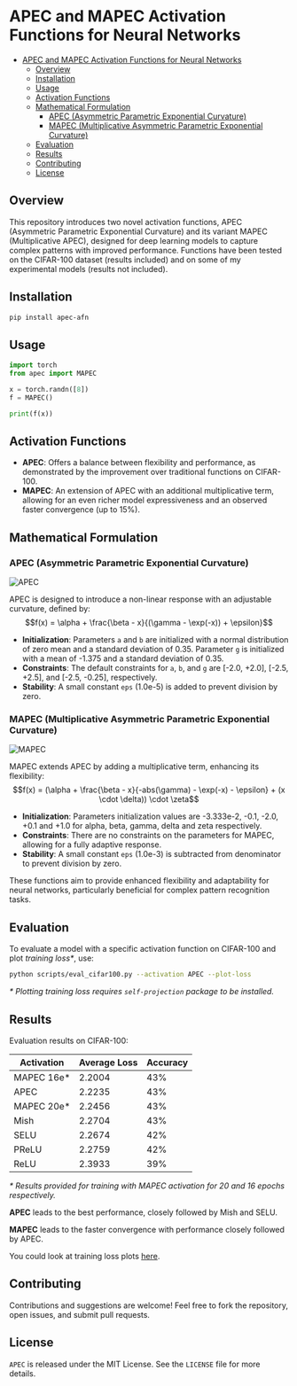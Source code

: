 # APEC and MAPEC Activation Functions for Neural Networks

- [APEC and MAPEC Activation Functions for Neural Networks](#apec-and-mapec-activation-functions-for-neural-networks)
  - [Overview](#overview)
  - [Installation](#installation)
  - [Usage](#usage)
  - [Activation Functions](#activation-functions)
  - [Mathematical Formulation](#mathematical-formulation)
    - [APEC (Asymmetric Parametric Exponential Curvature)](#apec-asymmetric-parametric-exponential-curvature)
    - [MAPEC (Multiplicative Asymmetric Parametric Exponential Curvature)](#mapec-multiplicative-asymmetric-parametric-exponential-curvature)
  - [Evaluation](#evaluation)
  - [Results](#results)
  - [Contributing](#contributing)
  - [License](#license)

## Overview
This repository introduces two novel activation functions, APEC (Asymmetric Parametric Exponential Curvature) and its variant MAPEC (Multiplicative APEC), designed for deep learning models to capture complex patterns with improved performance. Functions have been tested on the CIFAR-100 dataset (results included) and on some of my experimental models (results not included).

## Installation
```bash
pip install apec-afn
```

## Usage
```python
import torch
from apec import MAPEC

x = torch.randn([8])
f = MAPEC()

print(f(x))
```

## Activation Functions
- **APEC**: Offers a balance between flexibility and performance, as demonstrated by the improvement over traditional functions on CIFAR-100.
- **MAPEC**: An extension of APEC with an additional multiplicative term, allowing for an even richer model expressiveness and an observed faster convergence (up to 15%).

## Mathematical Formulation

### APEC (Asymmetric Parametric Exponential Curvature)
![APEC](doc/APEC_fn_plot.png)

APEC is designed to introduce a non-linear response with an adjustable curvature, defined by:
$$f(x) = \alpha + \frac{\beta - x}{(\gamma - \exp(-x)) + \epsilon}$$

- **Initialization**: Parameters `a` and `b` are initialized with a normal distribution of zero mean and a standard deviation of 0.35. Parameter `g` is initialized with a mean of -1.375 and a standard deviation of 0.35.
- **Constraints**: The default constraints for `a`, `b`, and `g` are [-2.0, +2.0], [-2.5, +2.5], and [-2.5, -0.25], respectively.
- **Stability**: A small constant `eps` (1.0e-5) is added to prevent division by zero.

### MAPEC (Multiplicative Asymmetric Parametric Exponential Curvature)
![MAPEC](doc/MAPEC_fn_plot.png)

MAPEC extends APEC by adding a multiplicative term, enhancing its flexibility:
$$f(x) = (\alpha + \frac{\beta - x}{-abs(\gamma) - \exp(-x) - \epsilon} + (x \cdot \delta)) \cdot \zeta$$

- **Initialization**: Parameters initialization values are -3.333e-2, -0.1, -2.0, +0.1 and +1.0 for alpha, beta, gamma, delta and zeta respectively.
- **Constraints**: There are no constraints on the parameters for MAPEC, allowing for a fully adaptive response.
- **Stability**: A small constant `eps` (1.0e-3) is subtracted from denominator to prevent division by zero.

These functions aim to provide enhanced flexibility and adaptability for neural networks, particularly beneficial for complex pattern recognition tasks.

## Evaluation
To evaluate a model with a specific activation function on CIFAR-100 and plot _training loss*_, use:
```bash
python scripts/eval_cifar100.py --activation APEC --plot-loss
```

_* Plotting training loss requires `self-projection` package to be installed._

## Results
Evaluation results on CIFAR-100:

| Activation | Average Loss | Accuracy |
| ---------- | ------------ | -------- |
| MAPEC 16e* | 2.2004       | 43%      |
| APEC       | 2.2235       | 43%      |
| MAPEC 20e* | 2.2456       | 43%      |
| Mish       | 2.2704       | 43%      |
| SELU       | 2.2674       | 42%      |
| PReLU      | 2.2759       | 42%      |
| ReLU       | 2.3933       | 39%      |

_* Results provided for training with MAPEC activation for 20 and 16 epochs respectively._


**APEC** leads to the best performance, closely followed by Mish and SELU.

**MAPEC** leads to the faster convergence with performance closely followed by APEC.

You could look at training loss plots [here](doc/plots.md).

## Contributing
Contributions and suggestions are welcome! Feel free to fork the repository, open issues, and submit pull requests.

## License

`APEC` is released under the MIT License. See the `LICENSE` file for more details.
